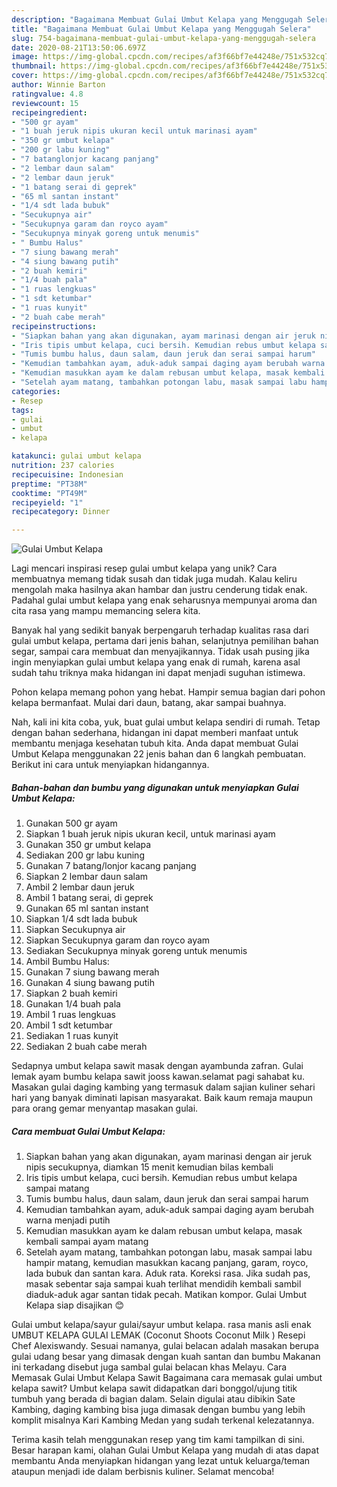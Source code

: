 ```yaml
---
description: "Bagaimana Membuat Gulai Umbut Kelapa yang Menggugah Selera"
title: "Bagaimana Membuat Gulai Umbut Kelapa yang Menggugah Selera"
slug: 754-bagaimana-membuat-gulai-umbut-kelapa-yang-menggugah-selera
date: 2020-08-21T13:50:06.697Z
image: https://img-global.cpcdn.com/recipes/af3f66bf7e44248e/751x532cq70/gulai-umbut-kelapa-foto-resep-utama.jpg
thumbnail: https://img-global.cpcdn.com/recipes/af3f66bf7e44248e/751x532cq70/gulai-umbut-kelapa-foto-resep-utama.jpg
cover: https://img-global.cpcdn.com/recipes/af3f66bf7e44248e/751x532cq70/gulai-umbut-kelapa-foto-resep-utama.jpg
author: Winnie Barton
ratingvalue: 4.8
reviewcount: 15
recipeingredient:
- "500 gr ayam"
- "1 buah jeruk nipis ukuran kecil untuk marinasi ayam"
- "350 gr umbut kelapa"
- "200 gr labu kuning"
- "7 batanglonjor kacang panjang"
- "2 lembar daun salam"
- "2 lembar daun jeruk"
- "1 batang serai di geprek"
- "65 ml santan instant"
- "1/4 sdt lada bubuk"
- "Secukupnya air"
- "Secukupnya garam dan royco ayam"
- "Secukupnya minyak goreng untuk menumis"
- " Bumbu Halus"
- "7 siung bawang merah"
- "4 siung bawang putih"
- "2 buah kemiri"
- "1/4 buah pala"
- "1 ruas lengkuas"
- "1 sdt ketumbar"
- "1 ruas kunyit"
- "2 buah cabe merah"
recipeinstructions:
- "Siapkan bahan yang akan digunakan, ayam marinasi dengan air jeruk nipis secukupnya, diamkan 15 menit kemudian bilas kembali"
- "Iris tipis umbut kelapa, cuci bersih. Kemudian rebus umbut kelapa sampai matang"
- "Tumis bumbu halus, daun salam, daun jeruk dan serai sampai harum"
- "Kemudian tambahkan ayam, aduk-aduk sampai daging ayam berubah warna menjadi putih"
- "Kemudian masukkan ayam ke dalam rebusan umbut kelapa, masak kembali sampai ayam matang"
- "Setelah ayam matang, tambahkan potongan labu, masak sampai labu hampir matang, kemudian masukkan kacang panjang, garam, royco, lada bubuk dan santan kara. Aduk rata. Koreksi rasa. Jika sudah pas, masak sebentar saja sampai kuah terlihat mendidih kembali sambil diaduk-aduk agar santan tidak pecah. Matikan kompor. Gulai Umbut Kelapa siap disajikan 😊"
categories:
- Resep
tags:
- gulai
- umbut
- kelapa

katakunci: gulai umbut kelapa 
nutrition: 237 calories
recipecuisine: Indonesian
preptime: "PT38M"
cooktime: "PT49M"
recipeyield: "1"
recipecategory: Dinner

---
```



![Gulai Umbut Kelapa](https://img-global.cpcdn.com/recipes/af3f66bf7e44248e/751x532cq70/gulai-umbut-kelapa-foto-resep-utama.jpg)

Lagi mencari inspirasi resep gulai umbut kelapa yang unik? Cara membuatnya memang tidak susah dan tidak juga mudah. Kalau keliru mengolah maka hasilnya akan hambar dan justru cenderung tidak enak. Padahal gulai umbut kelapa yang enak seharusnya mempunyai aroma dan cita rasa yang mampu memancing selera kita.

Banyak hal yang sedikit banyak berpengaruh terhadap kualitas rasa dari gulai umbut kelapa, pertama dari jenis bahan, selanjutnya pemilihan bahan segar, sampai cara membuat dan menyajikannya. Tidak usah pusing jika ingin menyiapkan gulai umbut kelapa yang enak di rumah, karena asal sudah tahu triknya maka hidangan ini dapat menjadi suguhan istimewa.

Pohon kelapa memang pohon yang hebat. Hampir semua bagian dari pohon kelapa bermanfaat. Mulai dari daun, batang, akar sampai buahnya.


Nah, kali ini kita coba, yuk, buat gulai umbut kelapa sendiri di rumah. Tetap dengan bahan sederhana, hidangan ini dapat memberi manfaat untuk membantu menjaga kesehatan tubuh kita. Anda dapat membuat Gulai Umbut Kelapa menggunakan 22 jenis bahan dan 6 langkah pembuatan. Berikut ini cara untuk menyiapkan hidangannya.

<!--inarticleads1-->

##### Bahan-bahan dan bumbu yang digunakan untuk menyiapkan Gulai Umbut Kelapa:

1. Gunakan 500 gr ayam
1. Siapkan 1 buah jeruk nipis ukuran kecil, untuk marinasi ayam
1. Gunakan 350 gr umbut kelapa
1. Sediakan 200 gr labu kuning
1. Gunakan 7 batang/lonjor kacang panjang
1. Siapkan 2 lembar daun salam
1. Ambil 2 lembar daun jeruk
1. Ambil 1 batang serai, di geprek
1. Gunakan 65 ml santan instant
1. Siapkan 1/4 sdt lada bubuk
1. Siapkan Secukupnya air
1. Siapkan Secukupnya garam dan royco ayam
1. Sediakan Secukupnya minyak goreng untuk menumis
1. Ambil  Bumbu Halus:
1. Gunakan 7 siung bawang merah
1. Gunakan 4 siung bawang putih
1. Siapkan 2 buah kemiri
1. Gunakan 1/4 buah pala
1. Ambil 1 ruas lengkuas
1. Ambil 1 sdt ketumbar
1. Sediakan 1 ruas kunyit
1. Sediakan 2 buah cabe merah


Sedapnya umbut kelapa sawit masak dengan ayambunda zafran. Gulai lemak ayam bumbu kelapa sawit jooss kawan.selamat pagi sahabat ku. Masakan gulai daging kambing yang termasuk dalam sajian kuliner sehari hari yang banyak diminati lapisan masyarakat. Baik kaum remaja maupun para orang gemar menyantap masakan gulai. 

<!--inarticleads2-->

##### Cara membuat Gulai Umbut Kelapa:

1. Siapkan bahan yang akan digunakan, ayam marinasi dengan air jeruk nipis secukupnya, diamkan 15 menit kemudian bilas kembali
1. Iris tipis umbut kelapa, cuci bersih. Kemudian rebus umbut kelapa sampai matang
1. Tumis bumbu halus, daun salam, daun jeruk dan serai sampai harum
1. Kemudian tambahkan ayam, aduk-aduk sampai daging ayam berubah warna menjadi putih
1. Kemudian masukkan ayam ke dalam rebusan umbut kelapa, masak kembali sampai ayam matang
1. Setelah ayam matang, tambahkan potongan labu, masak sampai labu hampir matang, kemudian masukkan kacang panjang, garam, royco, lada bubuk dan santan kara. Aduk rata. Koreksi rasa. Jika sudah pas, masak sebentar saja sampai kuah terlihat mendidih kembali sambil diaduk-aduk agar santan tidak pecah. Matikan kompor. Gulai Umbut Kelapa siap disajikan 😊


Gulai umbut kelapa/sayur gulai/sayur umbut kelapa. rasa manis asli enak UMBUT KELAPA GULAI LEMAK (Coconut Shoots Coconut Milk ) Resepi Chef Alexiswandy. Sesuai namanya, gulai belacan adalah masakan berupa gulai udang besar yang dimasak dengan kuah santan dan bumbu Makanan ini terkadang disebut juga sambal gulai belacan khas Melayu. Cara Memasak Gulai Umbut Kelapa Sawit Bagaimana cara memasak gulai umbut kelapa sawit? Umbut kelapa sawit didapatkan dari bonggol/ujung titik tumbuh yang berada di bagian dalam. Selain digulai atau dibikin Sate Kambing, daging kambing bisa juga dimasak dengan bumbu yang lebih komplit misalnya Kari Kambing Medan yang sudah terkenal kelezatannya. 

Terima kasih telah menggunakan resep yang tim kami tampilkan di sini. Besar harapan kami, olahan Gulai Umbut Kelapa yang mudah di atas dapat membantu Anda menyiapkan hidangan yang lezat untuk keluarga/teman ataupun menjadi ide dalam berbisnis kuliner. Selamat mencoba!
